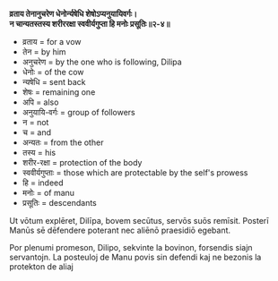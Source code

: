 **व्रताय तेनानुचरेण धेनोर्न्यषेधि शेषोऽप्यनुयायिवर्गः।**  
**न चान्यतस्तस्य शरीररक्षा स्ववीर्यगुप्ता हि मनोः प्रसूतिः॥२-४॥**

*   व्रताय = for a vow
*   तेन = by him
*   अनुचरेण = by the one who is following, Dilipa
*   धेनोः = of the cow
*   न्यषेधि = sent back
*   शेषः = remaining one
*   अपि = also
*   अनुयायि-वर्गः = group of followers
*   न = not
*   च = and
*   अन्यतः = from the other
*   तस्य = his
*   शरीर-रक्षा = protection of the body
*   स्ववीर्यगुप्ताः = those which are protectable by the self's prowess
*   हि = indeed
*   मनोः = of manu
*   प्रसूतिः = descendants

Ut vōtum explēret, Dilīpa, bovem secūtus, servōs suōs remīsit. Posterī Manūs sē dēfendere poterant nec aliēnō praesidiō egebant.

Por plenumi promeson, Dilipo, sekvinte la bovinon, forsendis siajn servantojn. La posteuloj de Manu povis sin defendi kaj ne bezonis la protekton de aliaj